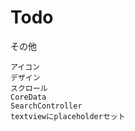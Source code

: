 # Todo

その他

    アイコン
    デザイン
    スクロール
    CoreData
    SearchController
    textviewにplaceholderセット
